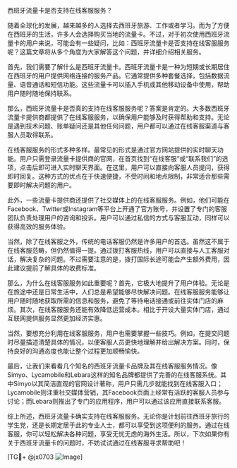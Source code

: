 西班牙流量卡是否支持在线客服服务？

随着全球化的发展，越来越多的人选择去西班牙旅游、工作或者学习。而为了方便在西班牙的生活，许多人会选择购买当地的流量卡。不过，对于初次使用西班牙流量卡的用户来说，可能会有一些疑问，比如：西班牙流量卡是否支持在线客服服务呢？这篇文章将从多个角度为大家解答这个问题，并详细介绍相关服务。

首先，我们需要了解什么是西班牙流量卡。西班牙流量卡是一种为短期或长期居住在西班牙的用户提供网络连接的服务产品。它通常提供多种套餐选择，包括数据流量、语音通话和短信功能。这些流量卡可以插入手机或其他移动设备中使用，帮助用户随时随地保持联系。

那么，西班牙流量卡是否真的支持在线客服服务呢？答案是肯定的。大多数西班牙流量卡提供商都提供了在线客服服务，以确保用户能够及时获得帮助和支持。无论是遇到技术问题、账单疑问还是其他任何问题，用户都可以通过在线客服渠道与客服人员取得联系。

在线客服服务的形式多种多样。最常见的形式是通过官方网站提供的实时聊天功能。用户只需登录流量卡提供商的官网，在首页找到“在线客服”或“联系我们”的选项，点击后即可进入实时聊天界面。在这里，用户可以直接向客服人员提问，获得即时回复。这种方式的优点在于快速便捷，不受时间和地点限制，非常适合那些需要即时解决问题的用户。

此外，一些流量卡提供商还提供了社交媒体上的在线客服服务。例如，他们可能在Facebook、Twitter或Instagram等平台上开通了官方账号，并设置了专门的客服团队负责处理用户的咨询和投诉。用户可以通过私信的方式与客服互动，同样可以获得高效的服务体验。

当然，除了在线客服之外，传统的电话客服仍然是许多用户的首选。虽然这不属于在线客服范畴，但仍然值得一提。通过拨打客服热线，用户可以直接与人工客服对话，解决复杂的问题。不过需要注意的是，拨打国际长途可能会产生额外费用，因此建议提前了解具体的收费标准。

那么，为什么在线客服服务如此重要呢？首先，它极大地提升了用户体验。无论是在旅途中还是日常生活中，人们总是希望能够尽快解决问题。在线客服服务能够让用户随时随地获取所需的信息和服务，避免了等待电话接通或前往实体门店的麻烦。其次，在线客服服务还能有效降低运营成本。相比于开设大量实体门店，通过互联网提供服务显然更加经济实惠。

当然，要想充分利用在线客服服务，用户也需要掌握一些技巧。例如，在提交问题时尽量描述清楚具体的情况，以便客服人员更快地理解并给出解决方案。同时，保持良好的沟通态度也能让整个过程更加顺畅愉快。

最后，让我们来看看几个知名的西班牙流量卡品牌及其在线客服服务情况。像Simyo、Lycamobile和Lebara这样的知名品牌都提供了完善的在线客服系统。其中Simyo以其简洁直观的官网设计著称，用户只需几步就能找到在线客服入口；Lycamobile则注重社交媒体营销，其Facebook页面上经常有活跃的客服人员参与讨论；而Lebara则推出了专门的应用程序，用户可以通过该应用直接联系客服。

综上所述，西班牙流量卡确实支持在线客服服务。无论你是计划前往西班牙旅行的学生党，还是长期定居于此的专业人士，都可以享受到这项便利的服务。通过在线客服，你可以轻松解决各种问题，享受无忧无虑的海外生活。所以，下次如果你有关于西班牙流量卡的问题时，不妨试试通过在线客服寻求帮助吧！

[TG💪+ @jx0703 ![Image](https://github.com/user-attachments/assets/dbca1d08-cadb-493c-b0ec-ad6f7a83f270)]